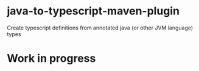 # java-to-typescript-maven-plugin
Create typescript definitions from annotated java (or other JVM language) types
# Work in progress
